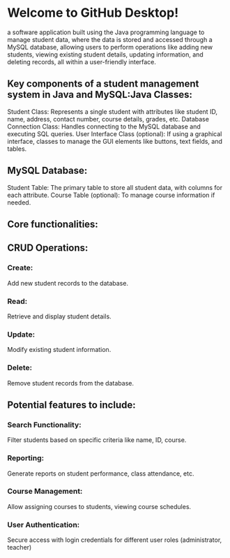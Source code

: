 # Welcome to GitHub Desktop!

a software application built using the Java programming language to manage student data, where the data is stored and accessed through a MySQL database, allowing users to perform operations like adding new students, viewing existing student details, updating information, and deleting records, all within a user-friendly interface. 
## Key components of a student management system in Java and MySQL:Java Classes:
Student Class: Represents a single student with attributes like student ID, name, address, contact number, course details, grades, etc. 
Database Connection Class: Handles connecting to the MySQL database and executing SQL queries. 
User Interface Class (optional): If using a graphical interface, classes to manage the GUI elements like buttons, text fields, and tables. 
## MySQL Database:
Student Table: The primary table to store all student data, with columns for each attribute. 
Course Table (optional): To manage course information if needed. 
## Core functionalities:
## CRUD Operations:
### Create: 
Add new student records to the database.
### Read: 
Retrieve and display student details.
### Update:
Modify existing student information.
### Delete: 
Remove student records from the database. 
## Potential features to include:
### Search Functionality: 
Filter students based on specific criteria like name, ID, course. 
### Reporting:
Generate reports on student performance, class attendance, etc. 
### Course Management: 
Allow assigning courses to students, viewing course schedules. 
### User Authentication: 
Secure access with login credentials for different user roles (administrator, teacher)
